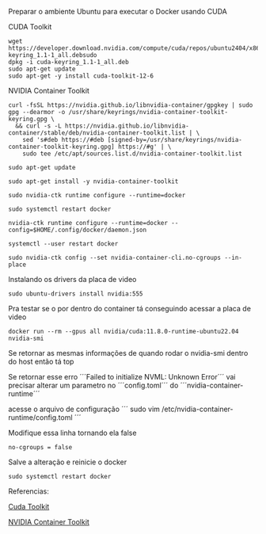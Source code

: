 Preparar o ambiente Ubuntu para executar o Docker usando CUDA

CUDA Toolkit

```
wget https://developer.download.nvidia.com/compute/cuda/repos/ubuntu2404/x86_64/cuda-keyring_1.1-1_all.debsudo
dpkg -i cuda-keyring_1.1-1_all.deb
sudo apt-get update
sudo apt-get -y install cuda-toolkit-12-6

```

NVIDIA Container Toolkit

```
curl -fsSL https://nvidia.github.io/libnvidia-container/gpgkey | sudo gpg --dearmor -o /usr/share/keyrings/nvidia-container-toolkit-keyring.gpg \
  && curl -s -L https://nvidia.github.io/libnvidia-container/stable/deb/nvidia-container-toolkit.list | \
    sed 's#deb https://#deb [signed-by=/usr/share/keyrings/nvidia-container-toolkit-keyring.gpg] https://#g' | \
    sudo tee /etc/apt/sources.list.d/nvidia-container-toolkit.list

sudo apt-get update

sudo apt-get install -y nvidia-container-toolkit

sudo nvidia-ctk runtime configure --runtime=docker

sudo systemctl restart docker

nvidia-ctk runtime configure --runtime=docker --config=$HOME/.config/docker/daemon.json

systemctl --user restart docker

sudo nvidia-ctk config --set nvidia-container-cli.no-cgroups --in-place
```

Instalando os drivers da placa de video
```
sudo ubuntu-drivers install nvidia:555
```

Pra testar se o por dentro do container tá conseguindo acessar a placa de video
```
docker run --rm --gpus all nvidia/cuda:11.8.0-runtime-ubuntu22.04 nvidia-smi
```

Se retornar as mesmas informações de quando rodar o nvidia-smi dentro do host então tá top

Se retornar esse erro ´´´Failed to initialize NVML: Unknown Error´´´ vai precisar alterar um parametro no ´´´config.toml´´´ do ´´´nvidia-container-runtime´´´

acesse o arquivo de configuração
´´´
sudo vim /etc/nvidia-container-runtime/config.toml
´´´

Modifique essa linha tornando ela false
```
no-cgroups = false
```
Salve a alteração e reinicie o docker
```
sudo systemctl restart docker
```


Referencias:

[Cuda Toolkit](https://developer.nvidia.com/cuda-downloads?target_os=Linux&target_arch=x86_64&Distribution=Ubuntu&target_version=24.04&target_type=deb_network)

[NVIDIA Container Toolkit](https://docs.nvidia.com/datacenter/cloud-native/container-toolkit/latest/install-guide.html)